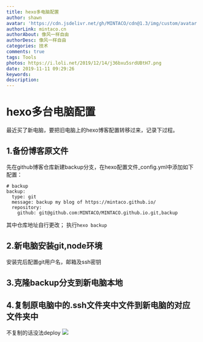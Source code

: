 ```yaml
---
title: hexo多电脑配置
author: shawn
avatar: 'https://cdn.jsdelivr.net/gh/MINTACO/cdn@1.3/img/custom/avatar.jpg'
authorLink: mintaco.cn
authorAbout: 像风一样自由
authorDesc: 像风一样自由
categories: 技术
comments: true
tags: Tools
photos: https://i.loli.net/2019/12/14/j36bxu5srdUBtH7.png
date: 2019-11-11 09:29:26
keywords:
description:
---
```

# hexo多台电脑配置
最近买了新电脑，要把旧电脑上的hexo博客配置转移过来，记录下过程。

## 1.备份博客原文件
先在github博客仓库新建backup分支，在hexo配置文件_config.yml中添加如下配置：
```
# backup
backup:
  type: git
  message: backup my blog of https://mintaco.github.io/
  repository:
    github: git@github.com:MINTACO/MINTACO.github.io.git,backup
```
其中仓库地址自行更改；
执行```hexo backup```
## 2.新电脑安装git,node环境
安装完后配置git用户名，邮箱及ssh密钥
## 3.克隆backup分支到新电脑本地
## 4.复制原电脑中的.ssh文件夹中文件到新电脑的对应文件夹中
不复制的话没法deploy
![](https://i.loli.net/2019/11/11/5b3dDQigojXF8x6.png)
